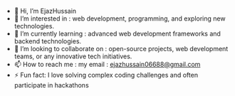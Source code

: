 - 👋 Hi, I’m EjazHussain
- 👀 I’m interested in :  web development, programming, and exploring new technologies.
- 🌱 I’m currently learning : advanced web development frameworks and backend technologies.
- 💞️ I’m looking to collaborate on : open-source projects, web development teams, or any innovative tech initiatives.
- 📫 How to reach me : my email : ejazhussain06688@gmail.com
- ⚡ Fun fact: I love solving complex coding challenges and often participate in hackathons

<!---
EjazHussain06688/EjazHussain06688 is a ✨ special ✨ repository because its `README.md` (this file) appears on your GitHub profile.
You can click the Preview link to take a look at your changes.
--->
